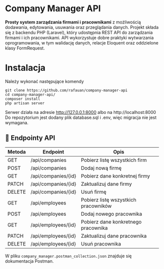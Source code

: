 
# Company Manager API

**Prosty system zarządzania firmami i pracownikami** z możliwością dodawania, edytowania, usuwania oraz przeglądania danych. Projekt składa się z backendu PHP (Laravel), który udostępnia REST API do zarządzania firmami i ich pracownikami. API wykorzystuje dobre praktyki wytwarzania oprogramowania, w tym walidację danych, relacje Eloquent oraz oddzielone klasy FormRequest.

# Instalacja
Należy wykonać następujące komendy

    git clone https://github.com/rafauan/company-manager-api
    cd company-manager-api/
    composer install
    php artisan server
Serwer działa na adresie http://127.0.0.1:8000 albo na http://localhost:8000
Do repozytorium jest dodany plik database.sql i .env, więc migracja nie jest wymagana.

## 📌 Endpointy API

| Metoda | Endpoint                  | Opis                                  |
|--------|---------------------------|---------------------------------------|
| GET    | /api/companies            | Pobierz listę wszystkich firm         |
| POST   | /api/companies            | Dodaj nową firmę                      |
| GET    | /api/companies/{id}       | Pobierz dane konkretnej firmy         |
| PATCH  | /api/companies/{id}       | Zaktualizuj dane firmy                |
| DELETE | /api/companies/{id}       | Usuń firmę                            |
| GET    | /api/employees            | Pobierz listę wszystkich pracowników  |
| POST   | /api/employees            | Dodaj nowego pracownika               |
| GET    | /api/employees/{id}       | Pobierz dane konkretnego pracownika   |
| PATCH  | /api/employees/{id}       | Zaktualizuj dane pracownika           |
| DELETE | /api/employees/{id}       | Usuń pracownika                       |

W pliku `company_manager.postman_collection.json` znajduje się dokumentacja Postman.
